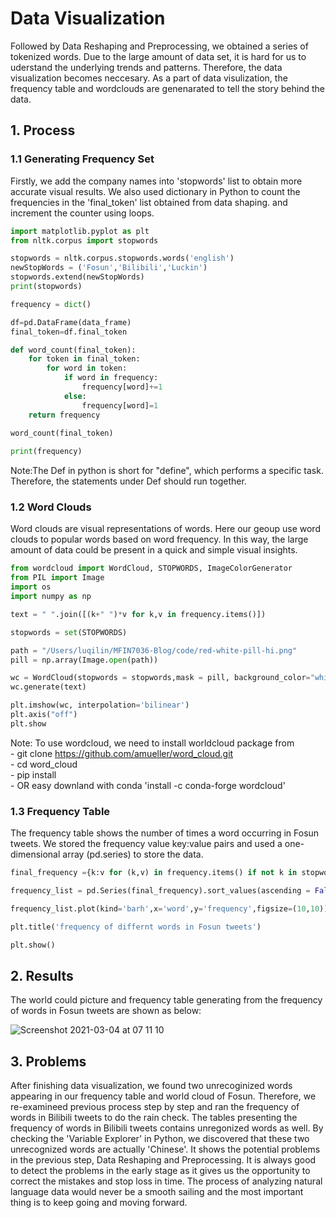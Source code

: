 # Data Visualization 
Followed by Data Reshaping and Preprocessing, we obtained a series of tokenized words. Due to the large amount of data set, it is hard for us to uderstand the underlying trends and patterns. Therefore, the data visualization becomes neccesary. As a part of data visulization, the frequency table and wordclouds are genenarated to tell the story behind the data.   

## 1. Process
### 1.1 Generating Frequency Set 
Firstly, we add the company names into 'stopwords' list to obtain more accurate visual results. We also used dictionary in Python to count the frequencies in the 'final_token' list obtained from data shaping. and increment the counter using loops. 
```python
import matplotlib.pyplot as plt
from nltk.corpus import stopwords

stopwords = nltk.corpus.stopwords.words('english')
newStopWords = ('Fosun','Bilibili','Luckin')
stopwords.extend(newStopWords)
print(stopwords)

frequency = dict()

df=pd.DataFrame(data_frame)
final_token=df.final_token

def word_count(final_token):
    for token in final_token:
        for word in token:
            if word in frequency:
                frequency[word]+=1
            else:
                frequency[word]=1
    return frequency
    
word_count(final_token)

print(frequency)
```
Note:The Def in python is short for "define", which performs a specific task. Therefore, the statements under Def should run together. 

### 1.2 Word Clouds
Word clouds  are visual representations of words. Here our geoup use word clouds to popular words based on word frequency. In this way, the large amount of data could be present in a quick and simple visual insights. 
```python 
from wordcloud import WordCloud, STOPWORDS, ImageColorGenerator
from PIL import Image
import os
import numpy as np

text = " ".join([(k+" ")*v for k,v in frequency.items()])

stopwords = set(STOPWORDS)

path = "/Users/luqilin/MFIN7036-Blog/code/red-white-pill-hi.png"
pill = np.array(Image.open(path))

wc = WordCloud(stopwords = stopwords,mask = pill, background_color="white", width = 30000, height = 20000,collocations = False,max_words=50)
wc.generate(text)

plt.imshow(wc, interpolation='bilinear')
plt.axis("off")
plt.show
```
Note: To use wordcloud, we need to install worldcloud package from \
      - git clone https://github.com/amueller/word_cloud.git \
      - cd word_cloud\
      - pip install\
      - OR easy downland with conda 'install -c conda-forge wordcloud'

### 1.3 Frequency Table 

The frequency table shows the number of times a word occurring in Fosun tweets. We stored the frequency value key:value pairs and used a one-dimensional array (pd.series) to store the data. 

```python
final_frequency ={k:v for (k,v) in frequency.items() if not k in stopwords}

frequency_list = pd.Series(final_frequency).sort_values(ascending = False).head(30).to_frame().reset_index().rename(columns={'index':'word',0:'frequency'})

frequency_list.plot(kind='barh',x='word',y='frequency',figsize=(10,10))

plt.title('frequency of differnt words in Fosun tweets')

plt.show()
```
## 2. Results 
The world could picture and frequency table generating from the frequency of words in Fosun tweets are shown as below:

![Screenshot 2021-03-04 at 07 11 10](https://user-images.githubusercontent.com/78474798/109885224-1cdd6f00-7cb9-11eb-80a9-afbdff2e7607.png)


## 3. Problems 

After finishing data visualization, we found two unrecoginized words appearing in our frequency table and world cloud of Fosun. Therefore, we re-examineed previous process step by step and ran the frequency of words in Bilibili tweets to do the rain check. The tables presenting the frequency of words in Bilibili tweets contains unregonized words as well. By checking the 'Variable Explorer' in Python, we discovered that these two unrecognized words are actually 'Chinese'. It shows the potential problems in the previous step, Data Reshaping and Preprocessing. It is always good to detect the problems in the early stage as it gives us the opportunity to correct the mistakes and stop loss in time. The process of analyzing natural language data would never be a smooth sailing and the most important thing is to keep going and moving forward. 

